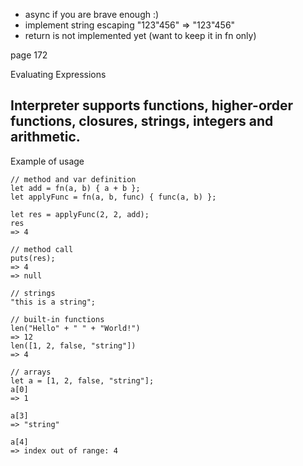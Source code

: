 * async if you are brave enough :)
* implement string escaping "123\"456" => "123"456"
* return is not implemented yet (want to keep it in fn only)

page 172

Evaluating Expressions

## Interpreter supports functions, higher-order functions, closures, strings, integers and arithmetic.

Example of usage
```
// method and var definition
let add = fn(a, b) { a + b };
let applyFunc = fn(a, b, func) { func(a, b) };

let res = applyFunc(2, 2, add);
res
=> 4

// method call
puts(res);
=> 4
=> null

// strings
"this is a string";

// built-in functions
len("Hello" + " " + "World!")
=> 12
len([1, 2, false, "string"])
=> 4

// arrays
let a = [1, 2, false, "string"];
a[0]
=> 1

a[3]
=> "string"

a[4]
=> index out of range: 4

```
